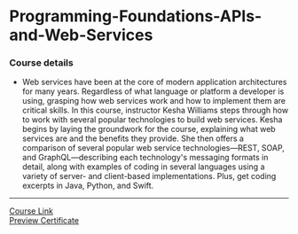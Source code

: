 # Programming-Foundations-APIs-and-Web-Services
### Course details
- Web services have been at the core of modern application architectures for many years. Regardless of what language or platform a developer is using, grasping how web services work and how to implement them are critical skills. In this course, instructor Kesha Williams steps through how to work with several popular technologies to build web services. Kesha begins by laying the groundwork for the course, explaining what web services are and the benefits they provide. She then offers a comparison of several popular web service technologies—REST, SOAP, and GraphQL—describing each technology's messaging formats in detail, along with examples of coding in several languages using a variety of server- and client-based implementations. Plus, get coding excerpts in Java, Python, and Swift.
-------------------------------
[Course Link](https://www.linkedin.com/learning/programming-foundations-apis-and-web-services?resume=false)
<br>[Preview Certificate](https://www.linkedin.com/learning/certificates/66a84e045f52018308c89c8ce8fa54a320422d16b312cd96e22d2d8c9a16c30d?lipi=urn%3Ali%3Apage%3Ad_flagship3_profile_view_base_certifications_details%3BrFPs07kBSkeDwk%2BdJrRVUg%3D%3D)
